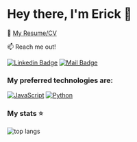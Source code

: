 # Hey there, I'm Erick 👋

:paperclip: [My Resume/CV](#)

:mailbox: Reach me out!

[![Linkedin Badge](https://img.shields.io/badge/-Erick_Godoy-0e76a8?style=flat&labelColor=0e76a8&logo=linkedin&logoColor=white)](#) 
[![Mail Badge](https://img.shields.io/badge/-Erick_Godoy-c0392b?style=flat&labelColor=c0392b&logo=gmail&logoColor=white)](mailto:erickgodoy725@gmail.com)

### My preferred technologies are:

[![JavaScript](https://img.shields.io/badge/JavaScript-F7DF1E?style=for-the-badge&labelColor=black&logo=javascript&logoColor=F0DB4F)](#)
[![Python](https://img.shields.io/badge/Python-3776AB?style=for-the-badge&labelColor=black&logo=python&logoColor=3776AB)](#)

### My stats ⭐

<div align="center">
<img alt="top langs" align="left" src="https://github-readme-stats.vercel.app/api/top-langs/?username=erickgodoy&theme=react&layout=compact&hide=HTML">
</div>

